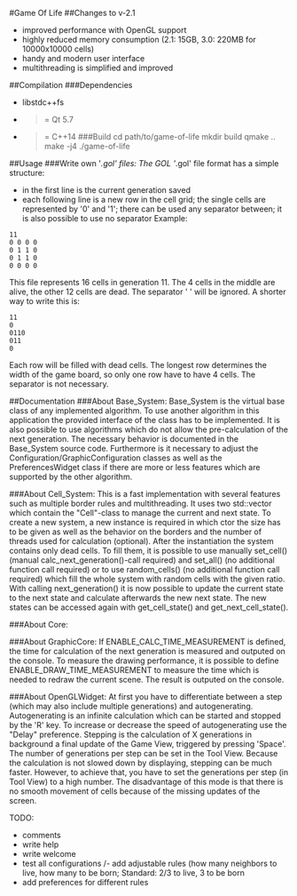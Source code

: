 #Game Of Life
##Changes to v-2.1
- improved performance with OpenGL support
- highly reduced memory consumption (2.1: 15GB, 3.0: 220MB for 10000x10000 cells)
- handy and modern user interface
- multithreading is simplified and improved

##Compilation
###Dependencies
- libstdc++fs
- >= Qt 5.7
- >= C++14
###Build
cd path/to/game-of-life
mkdir build
qmake ..
make -j4
./game-of-life

##Usage
###Write own '*.gol' files:
The GOL '*.gol' file format has a simple structure:
- in the first line is the current generation saved
- each following line is a new row in the cell grid; the single cells are represented by '0' and '1'; there can be used any separator between; it is also possible to use no separator
Example:
```
11
0 0 0 0
0 1 1 0
0 1 1 0
0 0 0 0
```
This file represents 16 cells in generation 11. The 4 cells in the middle are alive, the other 12 cells are dead. The separator ' ' will be ignored.
A shorter way to write this is:
```
11
0
0110
011
0
```
Each row will be filled with dead cells. The longest row determines the width of the game board, so only one row have to have 4 cells. The separator is not necessary.

##Documentation
###About Base_System:
Base_System is the virtual base class of any implemented algorithm.
To use another algorithm in this application the provided interface of the class has to be implemented.
It is also possible to use algorithms which do not allow the pre-calculation of the next generation. The necessary behavior is documented in the Base_System source code.
Furthermore is it necessary to adjust the Configuration/GraphicConfiguration classes as well as the PreferencesWidget class if there are more or less features which are supported by the other algorithm.

###About Cell_System:
This is a fast implementation with several features such as multiple border rules and multithreading.
It uses two std::vector which contain the "Cell"-class to manage the current and next state.
To create a new system, a new instance is required in which ctor the size has to be given as well as the behavior on the borders and the number of threads used for calculation (optional).
After the instantiation the system contains only dead cells. To fill them, it is possible to use manually set_cell() (manual calc_next_generation()-call required) and
set_all() (no additional function call required) or to use random_cells() (no additional function call required) which fill the whole system with random cells with the given ratio.
With calling next_generation() it is now possible to update the current state to the next state and calculate afterwards the new next state.
The new states can be accessed again with get_cell_state() and get_next_cell_state().

###About Core:

###About GraphicCore:
If ENABLE_CALC_TIME_MEASUREMENT is defined, the time for calculation of the next generation is measured and outputed on the console.
To measure the drawing performance, it is possible to define ENABLE_DRAW_TIME_MEASUREMENT to measure the time which is needed to redraw the current scene. The result is outputed on the console.

###About OpenGLWidget:
At first you have to differentiate between a step (which may also include multiple generations) and autogenerating.
Autogenerating is an infinite calculation which can be started and stopped by the 'R' key. To increase or decrease the speed of autogenerating use the "Delay" preference.
Stepping is the calculation of X generations in background a final update of the Game View, triggered by pressing 'Space'. The number of generations per step can be set in the Tool View.
Because the calculation is not slowed down by displaying, stepping can be much faster. However, to achieve that, you have to set the generations per step (in Tool View) to a high number.
The disadvantage of this mode is that there is no smooth movement of cells because of the missing updates of the screen.

TODO:
- comments
- write help
- write welcome
- test all configurations
/- add adjustable rules (how many neighbors to live, how many to be born; Standard: 2/3 to live, 3 to be born
- add preferences for different rules
